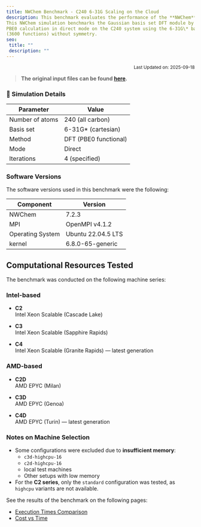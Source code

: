 ```yaml
---
title: NWChem Benchmark - C240 6-31G Scaling on the Cloud
description: This benchmark evaluates the performance of the **NWChem** simulator by running the **Hybrid density functional calculation on the C240 Buckyball** simulation.  
This NWChem simulation benchmarks the Gaussian basis set DFT module by running a
PBE0 calculation in direct mode on the C240 system using the 6-31G\* basis set
(3600 functions) without symmetry.
seo:
 title: ""
 description: ""
---
```


<p align="right">
    <small>Last Updated on: 2025-09-18</small>
</p>

> **The original input files can be found [here](https://nwchemgit.github.io/c240_631gs.nw).**


### 🔬 Simulation Details

| **Parameter**            | **Value**                           |
|---------------------------|-------------------------------------|
| Number of atoms           | 240 (all carbon)                    |
| Basis set                 | 6-31G* (cartesian)                  |
| Method                    | DFT (PBE0 functional)               |
| Mode                      | Direct                              |
| Iterations                | 4 (specified)                       |


### Software Versions
The software versions used in this benchmark were the following:

| Component              | Version                               |
|------------------------|---------------------------------------|
| NWChem                  | 7.2.3                                |
| MPI                  | OpenMPI v4.1.2              |
| Operating System       |Ubuntu 22.04.5 LTS|
| kernel                 | 6.8.0-65-generic                     |


## Computational Resources Tested

The benchmark was conducted on the following machine series:

### Intel-based
- **C2**  
  Intel Xeon Scalable (Cascade Lake)

- **C3**  
  Intel Xeon Scalable (Sapphire Rapids)

- **C4**  
  Intel Xeon Scalable (Granite Rapids) — latest generation

### AMD-based
- **C2D**  
  AMD EPYC (Milan)

- **C3D**  
  AMD EPYC (Genoa)

- **C4D**  
  AMD EPYC (Turin) — latest generation

### Notes on Machine Selection
- Some configurations were excluded due to **insufficient memory**:  
  - `c3d-highcpu-16`  
  - `c2d-highcpu-16`  
  - local test machines
  - Other setups with low memory
- For the **C2 series**, only the `standard` configuration was tested, as `highcpu` variants are not available.

See the results of the benchmark on the following pages:
- [Execution Times Comparison](exec-time)
- [Cost vs Time](cost-v-time)